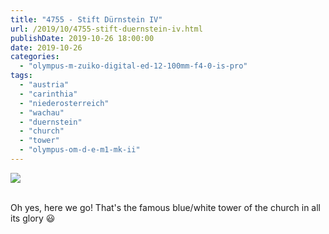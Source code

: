 ```yaml
---
title: "4755 - Stift Dürnstein IV"
url: /2019/10/4755-stift-duernstein-iv.html
publishDate: 2019-10-26 18:00:00
date: 2019-10-26
categories: 
  - "olympus-m-zuiko-digital-ed-12-100mm-f4-0-is-pro"
tags: 
  - "austria"
  - "carinthia"
  - "niederosterreich"
  - "wachau"
  - "duernstein"
  - "church"
  - "tower"
  - "olympus-om-d-e-m1-mk-ii"
---
```

<div class="container">
<div class="center"><a target="_blank" href="https://d25zfm9zpd7gm5.cloudfront.net/1200x1200/2018/20180430_112244_lr.jpg"><img class="webfeedsFeaturedVisual" src="https://d25zfm9zpd7gm5.cloudfront.net/0600x0600/2018/20180430_112244_lr.jpg" /></a></div>
</div>
<br />

Oh yes, here we go! That's the famous blue/white tower of the church
in all its glory :smiley: